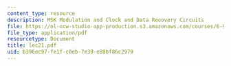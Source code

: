```yaml
---
content_type: resource
description: MSK Modulation and Clock and Data Recovery Circuits
file: https://ol-ocw-studio-app-production.s3.amazonaws.com/courses/6-976-high-speed-communication-circuits-and-systems-spring-2003/b396ec97fe1fc0eb7e39e88bf86c2979_lec21.pdf
file_type: application/pdf
resourcetype: Document
title: lec21.pdf
uid: b396ec97-fe1f-c0eb-7e39-e88bf86c2979
---
```

